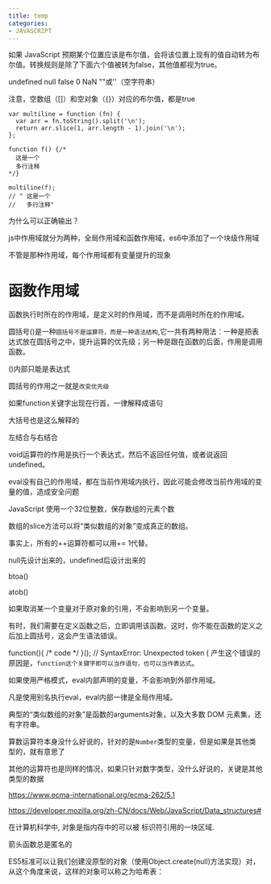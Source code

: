 ```yaml
---
title: temp
categories:
- JAVASCRIPT
---
```


如果 JavaScript 预期某个位置应该是布尔值，会将该位置上现有的值自动转为布尔值。转换规则是除了下面六个值被转为false，其他值都视为true。

undefined
null
false
0
NaN
""或''（空字符串）


注意，空数组（[]）和空对象（{}）对应的布尔值，都是true





```
var multiline = function (fn) {
  var arr = fn.toString().split('\n');
  return arr.slice(1, arr.length - 1).join('\n');
};

function f() {/*
  这是一个
  多行注释
*/}

multiline(f);
// " 这是一个
//   多行注释"
```
为什么可以正确输出？


js中作用域就分为两种，全局作用域和函数作用域，es6中添加了一个块级作用域


不管是那种作用域，每个作用域都有变量提升的现象


# 函数作用域

函数执行时所在的作用域，是定义时的作用域，而不是调用时所在的作用域。





圆括号()是一种`圆括号不是运算符，而是一种语法结构`,它一共有两种用法：一种是把表达式放在圆括号之中，提升运算的优先级；另一种是跟在函数的后面，作用是调用函数。

()内部只能是表达式


圆括号的作用之一就是`改变优先级`



如果function关键字出现在行首，一律解释成语句

大括号也是这么解释的



左结合与右结合



void运算符的作用是执行一个表达式，然后不返回任何值，或者说返回undefined。



eval没有自己的作用域，都在当前作用域内执行，因此可能会修改当前作用域的变量的值，造成安全问题



JavaScript 使用一个32位整数，保存数组的元素个数



数组的slice方法可以将“类似数组的对象”变成真正的数组。




事实上，所有的++运算符都可以用+= 1代替。



null先设计出来的，undefined后设计出来的


btoa()

atob()




如果取消某一个变量对于原对象的引用，不会影响到另一个变量。




有时，我们需要在定义函数之后，立即调用该函数。这时，你不能在函数的定义之后加上圆括号，这会产生语法错误。

function(){ /* code */ }();
// SyntaxError: Unexpected token (
产生这个错误的原因是，`function这个关键字即可以当作语句，也可以当作表达式`。




如果使用严格模式，eval内部声明的变量，不会影响到外部作用域。



凡是使用别名执行eval，eval内部一律是全局作用域。




典型的“类似数组的对象”是函数的arguments对象，以及大多数 DOM 元素集，还有字符串。


算数运算符本身没什么好说的，针对的是`Number`类型的变量，但是如果是其他类型的，就有意思了

其他的运算符也是同样的情况，如果只针对数字类型，没什么好说的，关键是其他类型的数据






https://www.ecma-international.org/ecma-262/5.1


https://developer.mozilla.org/zh-CN/docs/Web/JavaScript/Data_structures#



在计算机科学中, 对象是指内存中的可以被 标识符引用的一块区域.


箭头函数总是匿名的




ES5标准可以让我们创建没原型的对象（使用Object.create(null)方法实现）对，从这个角度来说，这样的对象可以称之为哈希表：



